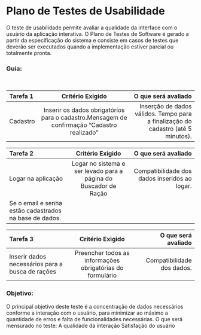# Plano de Testes de Usabilidade

O teste de usabilidade permite avaliar a qualidade da interface com o usuário da aplicação interativa. O Plano de Testes de Software é gerado a partir da especificação do sistema e consiste em casos de testes que deverão ser executados quando a implementação estiver parcial ou totalmente pronta.

### Guia:
<br>

| Tarefa 1   | Critério Exigido |    O que será avaliado |
| :--------- | :----------: | ---------: |
| Cadastro|  Inserir os dados obrigatórios para o cadastro.Mensagem de confirmação “Cadastro realizado” | Inserção de dados válidos. Tempo para a finalização do cadastro (até 5 minutos).|


| Tarefa 2   | Critério Exigido | O que será avaliado |
| :--------- | :--------------: | ------------------: |
| Logar na aplicação |Logar no sistema e ser levado para a página do Buscador de Ração| Compatibilidade dos dados inseridos ao logar.
Se o email e senha estão cadastrados na base de dados.|


| Tarefa 3   | Critério Exigido | O que será avaliado |
| :--------- | :--------------: | ------------------: |
| Inserir dados necessários para a busca de rações|Preencher todos as informações obrigatórias do formulário  | Compatibilidade dos dados. |

### Objetivo:

O principal objetivo deste teste é a concentração de dados necessários conforme a interação com o usuário, para minimizar ao máximo a quantidade de erros e falta de funcionalidades necessárias. O que será mensurado no teste:
A qualidade da interação
Satisfação do usuário
